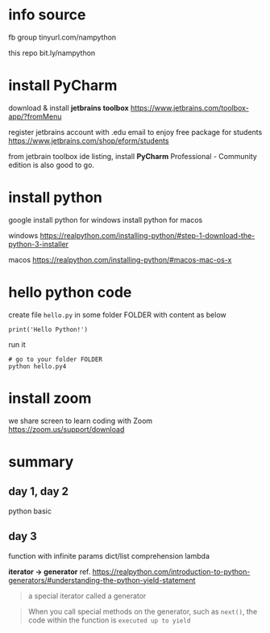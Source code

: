 # info source
fb group
tinyurl.com/nampython

this repo
bit.ly/nampython


# install PyCharm 
download & install **jetbrains toolbox**
https://www.jetbrains.com/toolbox-app/?fromMenu

register jetbrains account with .edu email to enjoy free package for students
https://www.jetbrains.com/shop/eform/students

from jetbrain toolbox ide listing, install **PyCharm** Professional - Community edition is also good to go.


# install python
google
install python for windows
install python for macos

windows
https://realpython.com/installing-python/#step-1-download-the-python-3-installer

macos
https://realpython.com/installing-python/#macos-mac-os-x


# hello python code
create file `hello.py` in some folder FOLDER with content as below
```
print('Hello Python!')
```
run it 
```
# go to your folder FOLDER
python hello.py4
```

# install zoom
we share screen to learn coding with Zoom
https://zoom.us/support/download


# summary 
## day 1, day 2
python basic

## day 3 
function with infinite params
dict/list comprehension
lambda
        
**iterator -> generator** 
ref. https://realpython.com/introduction-to-python-generators/#understanding-the-python-yield-statement
> a special iterator called a generator
 
> When you call special methods on the generator, such as `next()`, the code within the function is `executed up to yield`
